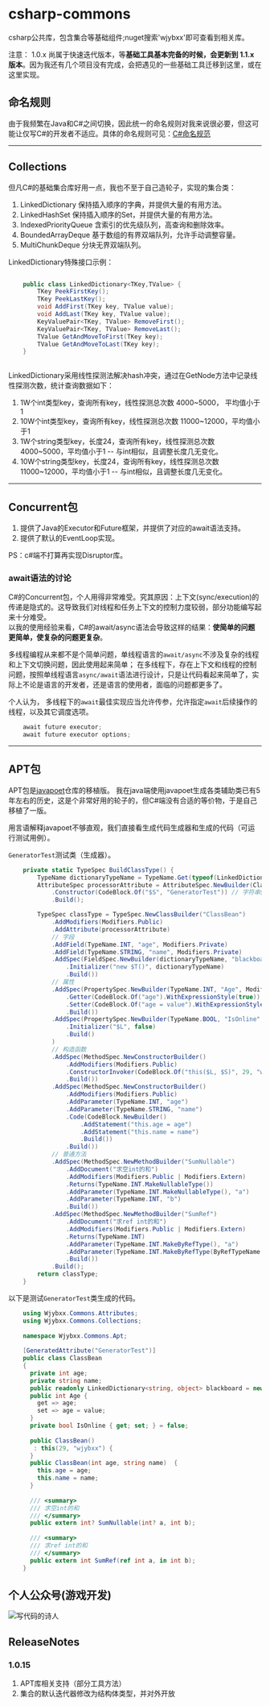 # csharp-commons

csharp公共库，包含集合等基础组件;nuget搜索'wjybxx'即可查看到相关库。

注意： 1.0.x 尚属于快速迭代版本，等**基础工具基本完备的时候，会更新到 1.1.x 版本**。因为我还有几个项目没有完成，会把遇见的一些基础工具迁移到这里，或在这里实现。

## 命名规则

由于我频繁在Java和C#之间切换，因此统一的命名规则对我来说很必要，但这可能让仅写C#的开发者不适应。具体的命名规则可见：[C#命名规范](https://github.com/hl845740757/commons/blob/dev/csharp/NameRules.md)

---

## Collections

但凡C#的基础集合库好用一点，我也不至于自己造轮子，实现的集合类：

1. LinkedDictionary 保持插入顺序的字典，并提供大量的有用方法。
2. LinkedHashSet 保持插入顺序的Set，并提供大量的有用方法。
3. IndexedPriorityQueue 含索引的优先级队列，高查询和删除效率。
4. BoundedArrayDeque 基于数组的有界双端队列，允许手动调整容量。
5. MultiChunkDeque 分块无界双端队列。

LinkedDictionary特殊接口示例：

```csharp

    public class LinkedDictionary<TKey,TValue> {
        TKey PeekFirstKey();
        TKey PeekLastKey();
        void AddFirst(TKey key, TValue value);
        void AddLast(TKey key, TValue value);
        KeyValuePair<TKey, TValue> RemoveFirst();
        KeyValuePair<TKey, TValue> RemoveLast();
        TValue GetAndMoveToFirst(TKey key);        
        TValue GetAndMoveToLast(TKey key);
    }
    
```

LinkedDictionary采用线性探测法解决hash冲突，通过在GetNode方法中记录线性探测次数，统计查询数据如下：

1. 1W个int类型key，查询所有key，线性探测总次数 4000~5000， 平均值小于1
2. 10W个int类型key，查询所有key，线性探测总次数 11000~12000，平均值小于1
3. 1W个string类型key，长度24，查询所有key，线性探测总次数 4000~5000，平均值小于1 -- 与int相似，且调整长度几无变化。
4. 10W个string类型key，长度24，查询所有key，线性探测总次数 11000~12000，平均值小于1 -- 与int相似，且调整长度几无变化。

---

## Concurrent包

1. 提供了Java的Executor和Future框架，并提供了对应的await语法支持。
2. 提供了默认的EventLoop实现。

PS：c#端不打算再实现Disruptor库。

### await语法的讨论

C#的Concurrent包，个人用得非常难受。究其原因：上下文(sync/execution)的传递是隐式的。这导致我们对线程和任务上下文的控制力度较弱，部分功能编写起来十分难受。  
以我的使用经验来看，C#的await/async语法会导致这样的结果：**使简单的问题更简单，使复杂的问题更复杂**。

多线程编程从来都不是个简单问题，单线程语言的`await/async`不涉及复杂的线程和上下文切换问题，因此使用起来简单；
在多线程下，存在上下文和线程的控制问题，按照单线程语言`async/await`语法进行设计，只是让代码看起来简单了，实际上不论是语言的开发者，还是语言的使用者，面临的问题都更多了。

个人认为， 多线程下的`await`最佳实现应当允许传参，允许指定`await`后续操作的线程，以及其它调度选项。

```csharp
    await future executor;    
    await future executor options;
```

---

## APT包

APT包是[javapoet](https://github.com/square/javapoet)仓库的移植版。
我在java端使用javapoet生成各类辅助类已有5年左右的历史，这是个非常好用的轮子的，但C#端没有合适的等价物，于是自己移植了一版。

用言语解释javapoet不够直观，我们直接看生成代码生成器和生成的代码（可运行测试用例）。

`GeneratorTest`测试类（生成器）。

```csharp
    private static TypeSpec BuildClassType() {
        TypeName dictionaryTypeName = TypeName.Get(typeof(LinkedDictionary<string, object>));
        AttributeSpec processorAttribute = AttributeSpec.NewBuilder(ClassName.Get(typeof(GeneratedAttribute)))
            .Constructor(CodeBlock.Of("$S", "GeneratorTest")) // 字符串$S
            .Build();

        TypeSpec classType = TypeSpec.NewClassBuilder("ClassBean")
            .AddModifiers(Modifiers.Public)
            .AddAttribute(processorAttribute)
            // 字段
            .AddField(TypeName.INT, "age", Modifiers.Private)
            .AddField(TypeName.STRING, "name", Modifiers.Private)
            .AddSpec(FieldSpec.NewBuilder(dictionaryTypeName, "blackboard", Modifiers.Public | Modifiers.Readonly)
                .Initializer("new $T()", dictionaryTypeName)
                .Build())
            // 属性
            .AddSpec(PropertySpec.NewBuilder(TypeName.INT, "Age", Modifiers.Public)
                .Getter(CodeBlock.Of("age").WithExpressionStyle(true))
                .Setter(CodeBlock.Of("age = value").WithExpressionStyle(true))
                .Build())
            .AddSpec(PropertySpec.NewBuilder(TypeName.BOOL, "IsOnline", Modifiers.Private)
                .Initializer("$L", false)
                .Build()
            )
            // 构造函数
            .AddSpec(MethodSpec.NewConstructorBuilder()
                .AddModifiers(Modifiers.Public)
                .ConstructorInvoker(CodeBlock.Of("this($L, $S)", 29, "wjybxx"))
                .Build())
            .AddSpec(MethodSpec.NewConstructorBuilder()
                .AddModifiers(Modifiers.Public)
                .AddParameter(TypeName.INT, "age")
                .AddParameter(TypeName.STRING, "name")
                .Code(CodeBlock.NewBuilder()
                    .AddStatement("this.age = age")
                    .AddStatement("this.name = name")
                    .Build())
                .Build())
            // 普通方法
            .AddSpec(MethodSpec.NewMethodBuilder("SumNullable")
                .AddDocument("求空int的和")
                .AddModifiers(Modifiers.Public | Modifiers.Extern)
                .Returns(TypeName.INT.MakeNullableType())
                .AddParameter(TypeName.INT.MakeNullableType(), "a")
                .AddParameter(TypeName.INT, "b")
                .Build())
            .AddSpec(MethodSpec.NewMethodBuilder("SumRef")
                .AddDocument("求ref int的和")
                .AddModifiers(Modifiers.Public | Modifiers.Extern)
                .Returns(TypeName.INT)
                .AddParameter(TypeName.INT.MakeByRefType(), "a")
                .AddParameter(TypeName.INT.MakeByRefType(ByRefTypeName.Kind.In), "b")
                .Build())
            .Build();
        return classType;
    }
```

以下是测试`GeneratorTest`类生成的代码。

```csharp
    using Wjybxx.Commons.Attributes;
    using Wjybxx.Commons.Collections;
    
    namespace Wjybxx.Commons.Apt;
    
    [GeneratedAttribute("GeneratorTest")]
    public class ClassBean 
    {
      private int age;
      private string name;
      public readonly LinkedDictionary<string, object> blackboard = new LinkedDictionary<string, object>();
      public int Age {
        get => age;
        set => age = value;
      }
      private bool IsOnline { get; set; } = false;
    
      public ClassBean()
       : this(29, "wjybxx") {
      }
      public ClassBean(int age, string name)  {
        this.age = age;
        this.name = name;
      }
    
      /// <summary>
      /// 求空int的和
      /// </summary>
      public extern int? SumNullable(int? a, int b);
    
      /// <summary>
      /// 求ref int的和
      /// </summary>
      public extern int SumRef(ref int a, in int b);
    }
```

## 个人公众号(游戏开发)

![写代码的诗人](https://github.com/hl845740757/commons/blob/dev/docs/res/qrcode_for_wjybxx.jpg)

## ReleaseNotes

### 1.0.15

1. APT库相关支持（部分工具方法）
2. 集合的默认迭代器修改为结构体类型，并对外开放